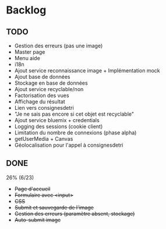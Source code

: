# Backlog

## TODO
* Gestion des erreurs (pas une image)
* Master page
* Menu aide 
* i18n
* Ajout service reconnaissance image + Implémentation mock
* Ajout base de données
* Stockage en base de données
* Ajout service recyclable/non
* Factorisation des vues
* Affichage du résultat
* Lien vers consignesdetri
* "Je ne sais pas encore si cet objet est recyclable"
* Ajout service bluemix + credentials
* Logging des sessions (cookie client)
* Limitation du nombre de connexions (phase alpha)
* getUserMedia + Canvas
* Géolocalisation pour l'appel à consignesdetri

## DONE 
26% (6/23)
* <del>Page d'accueil</del>
* <del>Formulaire avec &lt;input></del>
* <del>CSS</del>
* <del>Submit et sauvegarde de l'image</del>
* <del>Gestion des erreurs (paramètre absent, stockage)</del>
* <del>Auto-submit image</del>

